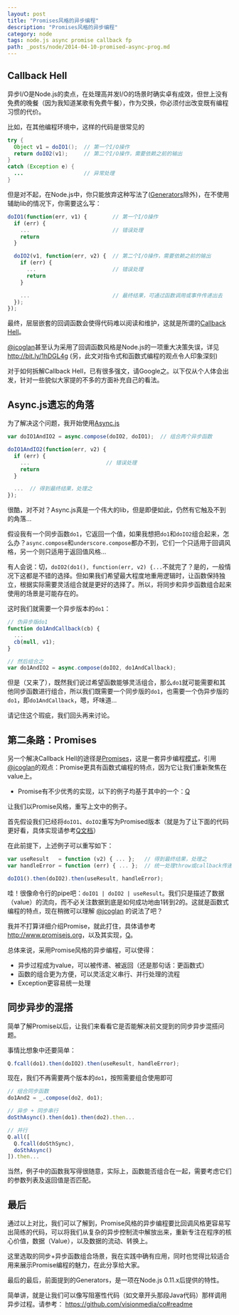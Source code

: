 ```yaml
---
layout: post
title: "Promises风格的异步编程"
description: "Promises风格的异步编程"
category: node
tags: node.js async promise callback fp
path: _posts/node/2014-04-10-promised-async-prog.md
---
```

## Callback Hell
异步I/O是Node.js的卖点，在处理高并发I/O的场景时确实卓有成效，但世上没有免费的晚餐（因为我知道某歌有免费午餐），作为交换，你必须付出改变既有编程习惯的代价。

比如，在其他编程环境中，这样的代码是很常见的

```java
try {
  Object v1 = doIO1();  // 第一个I/O操作
  return doIO2(v1);     // 第二个I/O操作，需要依赖之前的输出
}
catch (Exception e) {
  ...                   // 异常处理
}
```

但是对不起，在Node.js中，你只能放弃这种写法了([Generators](#generators)除外)，在不使用辅助lib的情况下，你需要这么写：

```javascript
doIO1(function(err, v1) {        // 第一个I/O操作
  if (err) {
    ...                          // 错误处理
    return
  }

  doIO2(v1, function(err, v2) {  // 第二个I/O操作，需要依赖之前的输出
    if (err) {
      ...                        // 错误处理
      return
    }

    ...                          // 最终结果，可通过函数调用或事件传递出去
  });
});
```

最终，层层嵌套的回调函数会使得代码难以阅读和维护，这就是所谓的[Callback Hell](http://callbackhell.com)。

[@jcoglan](https://github.com/jcoglan)甚至认为采用了回调函数风格是Node.js的一项重大决策失误，详见 <http://bit.ly/1hDGL4g> (另，此文对指令式和函数式编程的观点令人印象深刻)

对于如何拆解Callback Hell，已有很多强文，请Google之。以下仅从个人体会出发，针对一些貌似大家提的不多的方面补充自己的看法。


## Async.js遗忘的角落
为了解决这个问题，我开始使用[Async.js](https://github.com/caolan/async)

```javascript
var doIO1AndIO2 = async.compose(doIO2, doIO1);  // 组合两个异步函数

doIO1AndIO2(function(err, v2) {
  if (err) {
    ...                        // 错误处理
    return
  }

  ...  // 得到最终结果，处理之
});
```

很酷，对不对？Async.js真是一个伟大的lib，但是即便如此，仍然有它触及不到的角落...

假设我有一个同步函数`do1`，它返回一个值，如果我想把`do1`和`doIO2`组合起来，怎么办？`async.compose`和`underscore.compose`都办不到，它们一个只适用于回调风格，另一个则只适用于返回值风格...

有人会说：切，`doIO2(do1(), function(err, v2) {...`不就完了？是的，一般情况下这都是不错的选择。但如果我们希望最大程度地重用逻辑时，让函数保持独立，根据实际需要灵活组合就是更好的选择了。所以，将同步和异步函数组合起来使用的场景是可能存在的。

这时我们就需要一个异步版本的`do1`：

```javascript
// 伪异步版do1
function do1AndCallback(cb) {
  ...
  cb(null, v1);
}

// 然后组合之
var do1AndIO2 = async.compose(doIO2, do1AndCallback);
```

但是（又来了），既然我们说过希望函数能够灵活组合，那么`do1`就可能需要和其他同步函数进行组合，所以我们既需要一个同步版的`do1`，也需要一个伪异步版的`do1`，即`do1AndCallback`，嗯，坏味道...

请记住这个瑕疵，我们回头再来讨论。


## 第二条路：Promises

另一个解决Callback Hell的途径是[Promises](http://www.promisejs.org/)，这是一套异步编程[模式](http://www.promisejs.org/patterns/)，引用[@jcoglan](https://github.com/jcoglan)的观点：Promise更具有函数式编程的特点，因为它让我们重新聚焦在value上。

* Promise有不少优秀的实现，以下的例子均基于其中的一个：[Q](https://github.com/kriskowal/q)

让我们以Promise风格，重写上文中的例子。

首先假设我们已经将`doIO1`、`doIO2`重写为Promised版本（就是为了让下面的代码更好看，具体实现请参考[Q文档](https://github.com/kriskowal/q)）

在此前提下，上述例子可以重写如下：

```javascript
var useResult   = function (v2) { ... };   // 得到最终结果，处理之
var handleError = function (err) { ... };  // 统一处理throw或callback传递出来的异常

doIO1().then(doIO2).then(useResult, handleError);
```

哇！很像命令行的pipe吧：`doIO1 | doIO2 | useResult`。我们只是描述了数据（value）的流向，而不必关注数据到底是如何成功地由1转到2的。这就是函数式编程的特点，现在稍微可以理解 [@jcoglan](https://github.com/jcoglan) 的说法了吧？

我并不打算详细介绍Promise，就此打住，具体请参考<http://www.promisejs.org>，以及其实现，[Q](https://github.com/kriskowal/q)。

总体来说，采用Promise风格的异步编程，可以使得：

* 异步过程成为value，可以被传递、被返回（还是那句话：更函数式）
* 函数的组合更为方便，可以灵活定义串行、并行处理的流程
* Exception更容易统一处理


## 同步异步的混搭

简单了解Promise以后，让我们来看看它是否能解决前文提到的同步异步混搭问题。

事情比想象中还要简单：

```javascript
Q.fcall(do1).then(doIO2).then(useResult, handleError);
```

现在，我们不再需要两个版本的`do1`，按照需要组合使用即可

```javascript
// 组合同步函数
do1And2 = _.compose(do2, do1);

// 异步 + 同步串行
doSthAsync().then(do1).then(do2).then...

// 并行
Q.all([
  Q.fcall(doSthSync),
  doSthAsync()
]).then...
```

当然，例子中的函数我写得很随意，实际上，函数能否组合在一起，需要考虑它们的参数列表及返回值是否匹配。


## 最后

通过以上对比，我们可以了解到，Promise风格的异步编程要比回调风格更容易写出简练的代码，可以将我们从复杂的异步控制流中解放出来，重新专注在程序的核心价值，数据（Value），以及数据的流动、转换上。

这里选取的同步+异步函数组合场景，我在实践中确有应用，同时也觉得比较适合用来展示Promise编程的魅力，在此分享给大家。

<a id="generators"></a>最后的最后，前面提到的Generators，是一项在Node.js 0.11.x后提供的特性。

简单讲，就是让我们可以像写阻塞性代码（如文章开头那段Java代码）那样调用异步过程。请参考： <https://github.com/visionmedia/co#readme>
